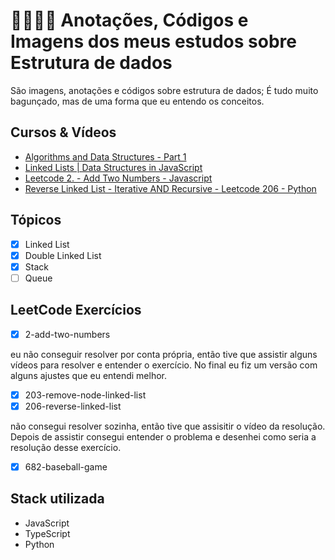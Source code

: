 # 🚃👩🏽‍💻 Anotações, Códigos e Imagens dos meus estudos sobre Estrutura de dados
São imagens, anotações e códigos sobre estrutura de dados; É tudo muito bagunçado, mas de uma forma que eu entendo os conceitos.

## Cursos & Vídeos
- [Algorithms and Data Structures - Part 1](https://www.pluralsight.com/courses/algorithms-data-structures-part-one)
- [Linked Lists | Data Structures in JavaScript](https://www.youtube.com/watch?v=ChWWEncl76Y)
- [Leetcode 2. - Add Two Numbers - Javascript](https://www.youtube.com/watch?v=zSwAnsQp09k)
- [Reverse Linked List - Iterative AND Recursive - Leetcode 206 - Python](https://www.youtube.com/watch?v=G0_I-ZF0S38&t=373s)

## Tópicos

- [X] Linked List
- [X] Double Linked List
- [X] Stack
- [ ] Queue

## LeetCode Exercícios

- [X] 2-add-two-numbers 

eu não conseguir resolver por conta própria, então tive que assistir alguns vídeos para resolver e entender o exercício. No final eu fiz um versão com alguns ajustes que eu entendi melhor.

- [X] 203-remove-node-linked-list
- [X] 206-reverse-linked-list

não consegui resolver sozinha, então tive que assisitir o vídeo da resolução. Depois de assistir consegui entender o problema e desenhei como seria a resolução desse exercício.

- [X] 682-baseball-game 

## Stack utilizada
- JavaScript
- TypeScript
- Python

